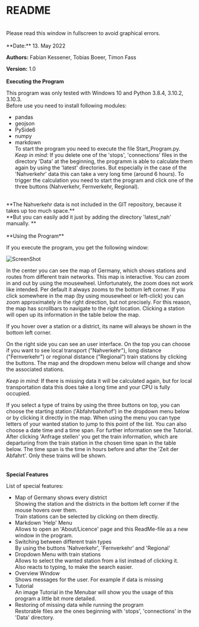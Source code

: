 # README <br/>
<br/>
Please read this window in fullscreen to avoid graphical errors.<br/>
<br/>
**Date:** 13. May 2022 <br/>

**Authors:** Fabian Kessener, Tobias Boeer, Timon Fass <br/>

**Version:** 1.0 <br/>
<br/>
**Executing the Program** <br/>

This program was only tested with Windows 10 and Python 3.8.4, 3.10.2, 3.10.3. <br/>
Before use you need to install following modules: <br/>
 - pandas <br/>
 - geojson<br/>
 - PySide6<br/>
 - numpy<br/>
 - markdown<br/>
To start the program you need to execute the file Start_Program.py. <br/>
*Keep in mind:* If you delete one of the 'stops', 'connections' files in the directory
'Data' at the beginning, the programm is able to calculate them again by using the 
'latest' directories. But especially in the case of the 'Nahverkehr' data this can take
a very long time (around 6 hours). To trigger the calculation you need to start the program
and click one of the three buttons (Nahverkehr, Fernverkehr, Regional). <br/>
<br/>
**The Nahverkehr data is not included in the GIT repository, because it takes up too much space.**<br/>
**But you can easily add it just by adding the directory 'latest_nah' manually. ** <br/>
<br/>
**Using the Program** <br/>

If you execute the program, you get the following window:<br/>

![ScreenShot](/////ScreenshotProgramm.png)<br/>

In the center you can see the map of Germany, which shows stations and
routes from different train networks. This map is interactive. You can
zoom in and out by using the mousewheel. Unfortunately, the zoom does
not work like intended. Per default it always zooms to the bottom left
corner. If you click somewhere in the map (by using mousewheel or left-click)
you can zoom approximately in the right direction, but not precisely. 
For this reason, the map has scrollbars to navigate to the right location.
Clicking a station will open up its information in the table below the
map.<br/>

If you hover over a station or a district, its name will always be shown in the
bottom left corner.<br/>

On the right side you can see an user interface. On the top you can choose
if you want to see local transport ("Nahverkehr"), long distance ("Fernverkehr")
or regional distance ("Regional") train stations by clicking the buttons. The 
map and the dropdown menu below will change and show the associated stations.<br/>

*Keep in mind:* If there is missing data it will be calculated again, but for
local transportation data this does take a long time and your CPU is fully occupied.<br/>

If you select a type of trains by using the three buttons on top, you can
choose the starting station ('Abfahrbahnhof') in the dropdown menu below or by clicking it directly in the map.
When using the menu you can type letters of your wanted station
to jump to this point of the list. You can also choose a date time and a time span. For further information
see the Tutorial.
After clicking 'Anfrage stellen' you get the train information, which are departuring from the train station in the chosen
time span in the table below. The time span is the time in hours before and after the 'Zeit der Abfahrt'. 
Only these trains will be shown. <br/>  
<br/>
**Special Features**<br/>

List of special features: <br/>
 - Map of Germany shows every district<br/>
	Showing the station and the districts in the bottom left corner if the mouse hovers over them.<br/>
	Train stations can be selected by clicking on them directly.<br/>  
 - Markdown 'Help' Menu<br/>
	Allows to open an 'About/Licence' page and this ReadMe-file as a new window in the program.<br/>
 - Switching between different train types<br/>
	By using the buttons 'Nahverkehr', 'Fernverkehr' and 'Regional'<br/>
 - Dropdown Menu with train stations<br/>
	Allows to select the wanted station from a list instead of clicking it.<br/>
	Also reacts to typing, to make the search easier.<br/>
 - Overview Window<br/>
	Shows messages for the user. For example if data is missing<br/>
 - Tutorial<br/>
	An image Tutorial in the Menubar will show you the usage of this program a little bit more detailed.
 - Restoring of missing data while running the program<br/>
	Restorable files are the ones beginning with 'stops', 'connections' in the 'Data' directory.
	

<br/>
